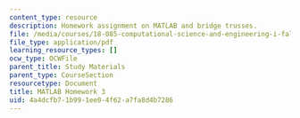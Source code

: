 ```yaml
---
content_type: resource
description: Homework assignment on MATLAB and bridge trusses.
file: /media/courses/18-085-computational-science-and-engineering-i-fall-2008/4a4dcfb71b991ee04f62a7fa8d4b7286_matlab3.pdf
file_type: application/pdf
learning_resource_types: []
ocw_type: OCWFile
parent_title: Study Materials
parent_type: CourseSection
resourcetype: Document
title: MATLAB Homework 3
uid: 4a4dcfb7-1b99-1ee0-4f62-a7fa8d4b7286
---
```

